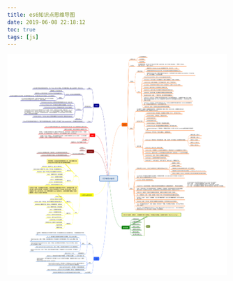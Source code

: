 ```yaml
---
title: es6知识点思维导图
date: 2019-06-08 22:18:12
toc: true
tags: [js]
---
```


![图解](/img/ECMAScript6优化.png)